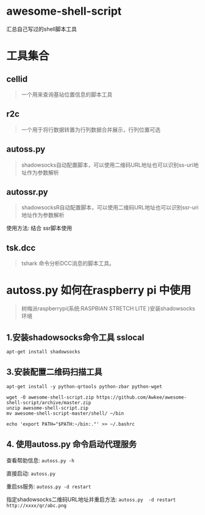 # awesome-shell-script
汇总自己写过的shell脚本工具

# 工具集合

## cellid
>一个用来查询基站位置信息的脚本工具

## r2c
>一个用于将行数据转置为行列数据合并展示，行列位置可选

## autoss.py
>shadowsocks自动配置脚本，可以使用二维码URL地址也可以识别ss-uri地址作为参数解析

## autossr.py
> shadowsocksR自动配置脚本，可以使用二维码URL地址也可以识别ssr-uri地址作为参数解析

使用方法:
结合 ssr脚本使用 

## tsk.dcc
> tshark 命令分析DCC消息的脚本工具。

# autoss.py 如何在raspberry pi 中使用
> 树梅派raspberrypi(系统:RASPBIAN STRETCH LITE )安装shadowsocks环境

## 1.安装shadowsocks命令工具 sslocal

```
apt-get install shadowsocks
```

## 3.安装配置二维码扫描工具

```
apt-get install -y python-qrtools python-zbar python-wget

wget -O awesome-shell-script.zip https://github.com/Awkee/awesome-shell-script/archive/master.zip
unzip awesome-shell-script.zip
mv awesome-shell-script-master/shell/ ~/bin

echo 'export PATH="$PATH:~/bin:."' >> ~/.bashrc
```


## 4. 使用autoss.py 命令启动代理服务

查看帮助信息: `autoss.py -h`

直接启动: `autoss.py`

重启ss服务: `autoss.py -d restart`

指定shadowsocks二维码URL地址并重启方法: `autoss.py  -d restart http://xxxx/qr/abc.png`
